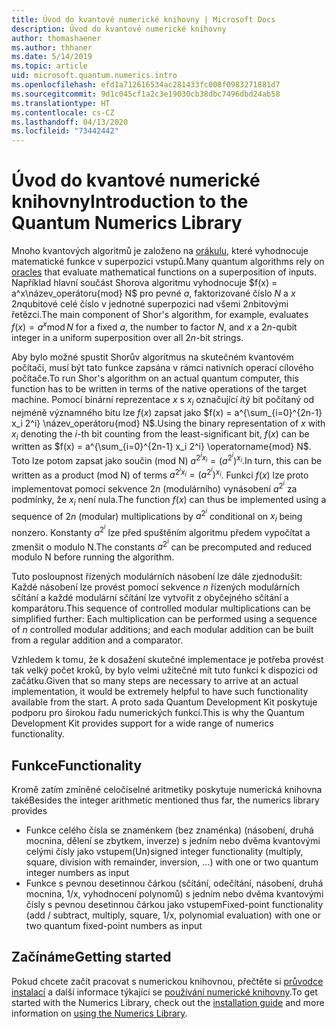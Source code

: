 ```yaml
---
title: Úvod do kvantové numerické knihovny | Microsoft Docs
description: Úvod do kvantové numerické knihovny
author: thomashaener
ms.author: thhaner
ms.date: 5/14/2019
ms.topic: article
uid: microsoft.quantum.numerics.intro
ms.openlocfilehash: efd1a712616534ac281433fc008f0983271881d7
ms.sourcegitcommit: 9d1c045cf1a2c3e19030cb38dbc7496dbd24ab58
ms.translationtype: HT
ms.contentlocale: cs-CZ
ms.lasthandoff: 04/13/2020
ms.locfileid: "73442442"
---
```

# <a name="introduction-to-the-quantum-numerics-library"></a><span data-ttu-id="4506e-103">Úvod do kvantové numerické knihovny</span><span class="sxs-lookup"><span data-stu-id="4506e-103">Introduction to the Quantum Numerics Library</span></span>

<span data-ttu-id="4506e-104">Mnoho kvantových algoritmů je založeno na [orákulu](xref:microsoft.quantum.concepts.oracles), které vyhodnocuje matematické funkce v superpozici vstupů.</span><span class="sxs-lookup"><span data-stu-id="4506e-104">Many quantum algorithms rely on [oracles](xref:microsoft.quantum.concepts.oracles) that evaluate mathematical functions on a superposition of inputs.</span></span>
<span data-ttu-id="4506e-105">Například hlavní součást Shorova algoritmu vyhodnocuje $f(x) = a^x\název_operátoru{mod} N$ pro pevné $a$, faktorizované číslo $N$ a $x$ $2n$qubitové celé číslo v jednotné superpozici nad všemi $2n$bitovými řetězci.</span><span class="sxs-lookup"><span data-stu-id="4506e-105">The main component of Shor's algorithm, for example, evaluates $f(x) = a^x\operatorname{mod} N$ for a fixed $a$, the number to factor $N$, and $x$ a $2n$-qubit integer in a uniform superposition over all $2n$-bit strings.</span></span>

<span data-ttu-id="4506e-106">Aby bylo možné spustit Shorův algoritmus na skutečném kvantovém počítači, musí být tato funkce zapsána v rámci nativních operací cílového počítače.</span><span class="sxs-lookup"><span data-stu-id="4506e-106">To run Shor's algorithm on an actual quantum computer, this function has to be written in terms of the native operations of the target machine.</span></span>
<span data-ttu-id="4506e-107">Pomocí binární reprezentace $x$ s $x_i$ označující $i$tý bit počítaný od nejméně významného bitu lze $f(x)$ zapsat jako $f(x) = a^{\sum_{i=0}^{2n-1} x_i 2^i} \název_operátoru{mod} N$.</span><span class="sxs-lookup"><span data-stu-id="4506e-107">Using the binary representation of $x$ with $x_i$ denoting the $i$-th bit counting from the least-significant bit, $f(x)$ can be written as $f(x) = a^{\sum_{i=0}^{2n-1} x_i 2^i} \operatorname{mod} N$.</span></span>
<span data-ttu-id="4506e-108">Toto lze potom zapsat jako součin (mod N) $a^{2^i x_i}=(a^{2^i})^{x_i}$.</span><span class="sxs-lookup"><span data-stu-id="4506e-108">In turn, this can be written as a product (mod N) of terms $a^{2^i x_i}=(a^{2^i})^{x_i}$.</span></span> <span data-ttu-id="4506e-109">Funkci $f(x)$ lze proto implementovat pomocí sekvence $2n$ (modulárního) vynásobení $a^{2^i}$ za podmínky, že $x_i$ není nula.</span><span class="sxs-lookup"><span data-stu-id="4506e-109">The function $f(x)$ can thus be implemented using a sequence of $2n$ (modular) multiplications by $a^{2^i}$ conditional on $x_i$ being nonzero.</span></span> <span data-ttu-id="4506e-110">Konstanty $a^{2^i}$ lze před spuštěním algoritmu předem vypočítat a zmenšit o modulo N.</span><span class="sxs-lookup"><span data-stu-id="4506e-110">The constants $a^{2^i}$ can be precomputed and reduced modulo N before running the algorithm.</span></span>

<span data-ttu-id="4506e-111">Tuto posloupnost řízených modulárních násobení lze dále zjednodušit: Každé násobení lze provést pomocí sekvence $n$ řízených modulárních sčítání a každé modulární sčítání lze vytvořit z obyčejného sčítání a komparátoru.</span><span class="sxs-lookup"><span data-stu-id="4506e-111">This sequence of controlled modular multiplications can be simplified further: Each multiplication can be performed using a sequence of $n$ controlled modular additions; and each modular addition can be built from a regular addition and a comparator.</span></span>


<span data-ttu-id="4506e-112">Vzhledem k tomu, že k dosažení skutečné implementace je potřeba provést tak velký počet kroků, by bylo velmi užitečné mít tuto funkci k dispozici od začátku.</span><span class="sxs-lookup"><span data-stu-id="4506e-112">Given that so many steps are necessary to arrive at an actual implementation, it would be extremely helpful to have such functionality available from the start.</span></span>
<span data-ttu-id="4506e-113">A proto sada Quantum Development Kit poskytuje podporu pro širokou řadu numerických funkcí.</span><span class="sxs-lookup"><span data-stu-id="4506e-113">This is why the Quantum Development Kit provides support for a wide range of numerics functionality.</span></span>


## <a name="functionality"></a><span data-ttu-id="4506e-114">Funkce</span><span class="sxs-lookup"><span data-stu-id="4506e-114">Functionality</span></span>

<span data-ttu-id="4506e-115">Kromě zatím zmíněné celočíselné aritmetiky poskytuje numerická knihovna také</span><span class="sxs-lookup"><span data-stu-id="4506e-115">Besides the integer arithmetic mentioned thus far, the numerics library provides</span></span>

 - <span data-ttu-id="4506e-116">Funkce celého čísla se znaménkem (bez znaménka) (násobení, druhá mocnina, dělení se zbytkem, inverze) s jedním nebo dvěma kvantovými celými čísly jako vstupem</span><span class="sxs-lookup"><span data-stu-id="4506e-116">(Un)signed integer functionality (multiply, square, division with remainder, inversion, ...) with one or two quantum integer numbers as input</span></span>
 - <span data-ttu-id="4506e-117">Funkce s pevnou desetinnou čárkou (sčítání, odečítání, násobení, druhá mocnina, 1/x, vyhodnocení polynomů) s jedním nebo dvěma kvantovými čísly s pevnou desetinnou čárkou jako vstupem</span><span class="sxs-lookup"><span data-stu-id="4506e-117">Fixed-point functionality (add / subtract, multiply, square, 1/x, polynomial evaluation) with one or two quantum fixed-point numbers as input</span></span>

## <a name="getting-started"></a><span data-ttu-id="4506e-118">Začínáme</span><span class="sxs-lookup"><span data-stu-id="4506e-118">Getting started</span></span>

<span data-ttu-id="4506e-119">Pokud chcete začít pracovat s numerickou knihovnou, přečtěte si [průvodce instalací](xref:microsoft.quantum.numerics.installation) a další informace týkající se [používání numerické knihovny](xref:microsoft.quantum.numerics.usage).</span><span class="sxs-lookup"><span data-stu-id="4506e-119">To get started with the Numerics Library, check out the [installation guide](xref:microsoft.quantum.numerics.installation) and more information on [using the Numerics Library](xref:microsoft.quantum.numerics.usage).</span></span>
